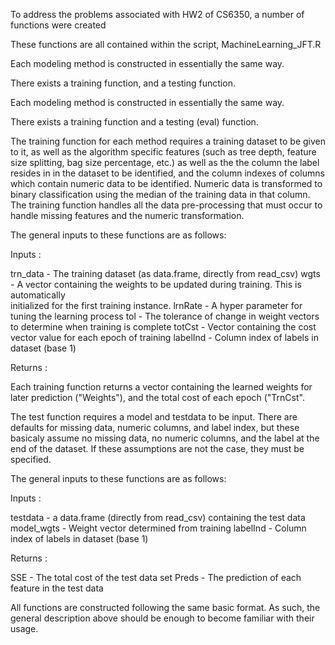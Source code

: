 To address the problems associated with HW2 of CS6350, a number of functions were created

These functions are all contained within the script, MachineLearning_JFT.R 

Each modeling method is constructed in essentially the same way. 

There exists a training function, and a testing function.

Each modeling method is constructed in essentially the same way. 

There exists a training function and a testing (eval) function.

The training function for each method requires a training dataset to be given to it, as 
well as the algorithm specific features (such as tree depth, feature size splitting, 
bag size percentage, etc.) as well as the the column the label resides in in the dataset 
to be identified, and the column indexes of columns which contain numeric data to be identified.
Numeric data is transformed to binary classification using the median of the training data
in that column.
The training function handles all the data pre-processing that must occur to handle missing
features and the numeric transformation.

The general inputs to these functions are as follows:

Inputs : 

trn_data    - The training dataset (as data.frame, directly from read_csv)
wgts        - A vector containing the weights to be updated during training. This is automatically 		
			  initialized for the first training instance.
lrnRate 	- A hyper parameter for tuning the learning process
tol 		- The tolerance of change in weight vectors to determine when training is complete
totCst 		- Vector containing the cost vector value for each epoch of training
labelInd 	- Column index of labels in dataset (base 1)

Returns : 

Each training function returns a vector containing the learned weights for later prediction ("Weights"), and the total cost of each epoch ("TrnCst".




The test function requires a model and testdata to be input. There are defaults for missing
data, numeric columns, and label index, but these basicaly assume no missing data, no numeric 
columns, and the label at the end of the dataset. If these assumptions are not the case, they 
must be specified.

The general inputs to these functions are as follows:

Inputs : 

testdata 	- a data.frame (directly from read_csv) containing the test data
model_wgts  - Weight vector determined from training 
labelInd 	- Column index of labels in dataset (base 1)


Returns :

SSE 		- The total cost of the test data set
Preds 		- The prediction of each feature in the test data


All functions are constructed following the same basic format. As such, the general description 
above should be enough to become familiar with their usage.